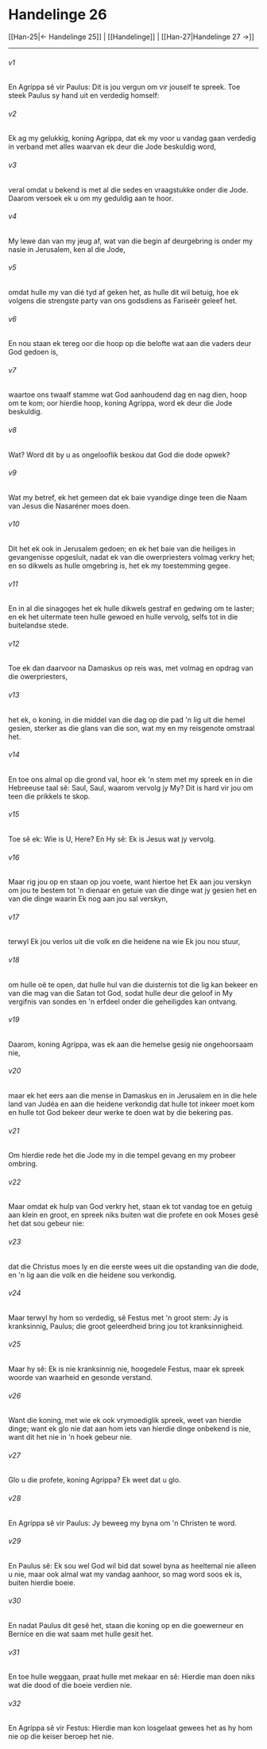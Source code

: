 # Handelinge 26

[[Han-25|← Handelinge 25]] | [[Handelinge]] | [[Han-27|Handelinge 27 →]]
***

###### v1
En Agríppa sê vir Paulus: Dit is jou vergun om vir jouself te spreek. Toe steek Paulus sy hand uit en verdedig homself: 
###### v2
Ek ag my gelukkig, koning Agríppa, dat ek my voor u vandag gaan verdedig in verband met alles waarvan ek deur die Jode beskuldig word, 
###### v3
veral omdat u bekend is met al die sedes en vraagstukke onder die Jode. Daarom versoek ek u om my geduldig aan te hoor. 
###### v4
My lewe dan van my jeug af, wat van die begin af deurgebring is onder my nasie in Jerusalem, ken al die Jode, 
###### v5
omdat hulle my van dié tyd af geken het, as hulle dit wil betuig, hoe ek volgens die strengste party van ons godsdiens as Fariseër geleef het. 
###### v6
En nou staan ek tereg oor die hoop op die belofte wat aan die vaders deur God gedoen is, 
###### v7
waartoe ons twaalf stamme wat God aanhoudend dag en nag dien, hoop om te kom; oor hierdie hoop, koning Agríppa, word ek deur die Jode beskuldig. 
###### v8
Wat? Word dit by u as ongelooflik beskou dat God die dode opwek? 
###### v9
Wat my betref, ek het gemeen dat ek baie vyandige dinge teen die Naam van Jesus die Nasaréner moes doen. 
###### v10
Dit het ek ook in Jerusalem gedoen; en ek het baie van die heiliges in gevangenisse opgesluit, nadat ek van die owerpriesters volmag verkry het; en so dikwels as hulle omgebring is, het ek my toestemming gegee. 
###### v11
En in al die sinagoges het ek hulle dikwels gestraf en gedwing om te laster; en ek het uitermate teen hulle gewoed en hulle vervolg, selfs tot in die buitelandse stede. 
###### v12
Toe ek dan daarvoor na Damaskus op reis was, met volmag en opdrag van die owerpriesters, 
###### v13
het ek, o koning, in die middel van die dag op die pad 'n lig uit die hemel gesien, sterker as die glans van die son, wat my en my reisgenote omstraal het. 
###### v14
En toe ons almal op die grond val, hoor ek 'n stem met my spreek en in die Hebreeuse taal sê: Saul, Saul, waarom vervolg jy My? Dit is hard vir jou om teen die prikkels te skop. 
###### v15
Toe sê ek: Wie is U, Here? En Hy sê: Ek is Jesus wat jy vervolg. 
###### v16
Maar rig jou op en staan op jou voete, want hiertoe het Ek aan jou verskyn om jou te bestem tot 'n dienaar en getuie van die dinge wat jy gesien het en van die dinge waarin Ek nog aan jou sal verskyn, 
###### v17
terwyl Ek jou verlos uit die volk en die heidene na wie Ek jou nou stuur, 
###### v18
om hulle oë te open, dat hulle hul van die duisternis tot die lig kan bekeer en van die mag van die Satan tot God, sodat hulle deur die geloof in My vergifnis van sondes en 'n erfdeel onder die geheiligdes kan ontvang. 
###### v19
Daarom, koning Agríppa, was ek aan die hemelse gesig nie ongehoorsaam nie, 
###### v20
maar ek het eers aan die mense in Damaskus en in Jerusalem en in die hele land van Judéa en aan die heidene verkondig dat hulle tot inkeer moet kom en hulle tot God bekeer deur werke te doen wat by die bekering pas. 
###### v21
Om hierdie rede het die Jode my in die tempel gevang en my probeer ombring. 
###### v22
Maar omdat ek hulp van God verkry het, staan ek tot vandag toe en getuig aan klein en groot, en spreek niks buiten wat die profete en ook Moses gesê het dat sou gebeur nie: 
###### v23
dat die Christus moes ly en die eerste wees uit die opstanding van die dode, en 'n lig aan die volk en die heidene sou verkondig. 
###### v24
Maar terwyl hy hom so verdedig, sê Festus met 'n groot stem: Jy is kranksinnig, Paulus; die groot geleerdheid bring jou tot kranksinnigheid. 
###### v25
Maar hy sê: Ek is nie kranksinnig nie, hoogedele Festus, maar ek spreek woorde van waarheid en gesonde verstand. 
###### v26
Want die koning, met wie ek ook vrymoediglik spreek, weet van hierdie dinge; want ek glo nie dat aan hom iets van hierdie dinge onbekend is nie, want dit het nie in 'n hoek gebeur nie. 
###### v27
Glo u die profete, koning Agríppa? Ek weet dat u glo. 
###### v28
En Agríppa sê vir Paulus: Jy beweeg my byna om 'n Christen te word. 
###### v29
En Paulus sê: Ek sou wel God wil bid dat sowel byna as heeltemal nie alleen u nie, maar ook almal wat my vandag aanhoor, so mag word soos ek is, buiten hierdie boeie. 
###### v30
En nadat Paulus dit gesê het, staan die koning op en die goewerneur en Berníce en die wat saam met hulle gesit het. 
###### v31
En toe hulle weggaan, praat hulle met mekaar en sê: Hierdie man doen niks wat die dood of die boeie verdien nie. 
###### v32
En Agríppa sê vir Festus: Hierdie man kon losgelaat gewees het as hy hom nie op die keiser beroep het nie. 
